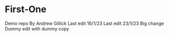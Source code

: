 # First-One
Demo repo
By Andrew Gillick
Last edit 16/1/23
Last edit 23/1/23
Big change
Dummy edit with dummy copy
